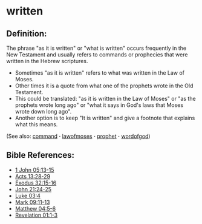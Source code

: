 # written #

## Definition: ##

The phrase "as it is written" or "what is written" occurs frequently in the New Testament and usually refers to commands or prophecies that were written in the Hebrew scriptures.

* Sometimes "as it is written" refers to what was written in the Law of Moses.
* Other times it is a quote from what one of the prophets wrote in the Old Testament.
* This could be translated: "as it is written in the Law of Moses" or "as the prophets wrote long ago" or "what it says in God's laws that Moses wrote down long ago".
* Another option is to keep "It is written" and give a footnote that explains what this means.

(See also: [command](../other/command.md) **·** [lawofmoses](../kt/lawofmoses.md) **·** [prophet](../kt/prophet.md) **·** [wordofgod](../kt/wordofgod.md))

## Bible References: ##

* [1 John 05:13-15](https://door43.org/en/bible/notes/1jn/05/13)
* [Acts 13:28-29](https://door43.org/en/bible/notes/act/13/28)
* [Exodus 32:15-16](https://door43.org/en/bible/notes/exo/32/15)
* [John 21:24-25](https://door43.org/en/bible/notes/jhn/21/24)
* [Luke 03:4](https://door43.org/en/bible/notes/luk/03/04)
* [Mark 09:11-13](https://door43.org/en/bible/notes/mrk/09/11)
* [Matthew 04:5-6](https://door43.org/en/bible/notes/mat/04/05)
* [Revelation 01:1-3](https://door43.org/en/bible/notes/rev/01/01)
